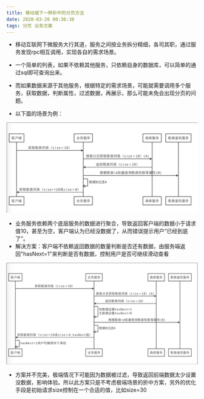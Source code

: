 ```yaml
---
title: 移动端下一种折中的分页方法
date: 2020-03-26 00:36:38
tags: 分页 业务方案
---
```


+ 移动互联网下微服务大行其道，服务之间按业务拆分精细，各司其职，通过服务发现rpc相互调用，实现各自的需求场景。
+ 一个简单的列表，如果不依赖其他服务，只依赖自身的数据库，可以简单的通过sql即可查询出来。
+ 而如果数据来源于其他服务，根据特定的需求场景，可能就需要调用多个服务，获取数据，判断属性，过滤数据，再展示，那么可能未免会出现分页的问题。
  
+ 以下面的场景为例：

![](20200326-移动端下一种折中分页方法/page1.png)

+ 业务服务依赖两个底层服务的数据进行聚合，导致返回客户端的数据小于请求值10，甚至为空，客户端认为已经没数据了，从而错误提示用户“已经到底了”。
+ 解决方案：客户端不依赖返回数据的数量判断是否还有数据，由服务端返回"hasNext=1"来判断是否有数据，控制用户是否可继续滑动查看


![](20200326-移动端下一种折中分页方法/page2.png)

+ 方案并不完美，极端情况下可能因为数据被过滤，导致返回前端数据太少设置没数据，影响体验。所以此方案只是不考虑极端场景的折中方案，另外的优化手段是初始请求size控制在一个合适的值，比如size=30

